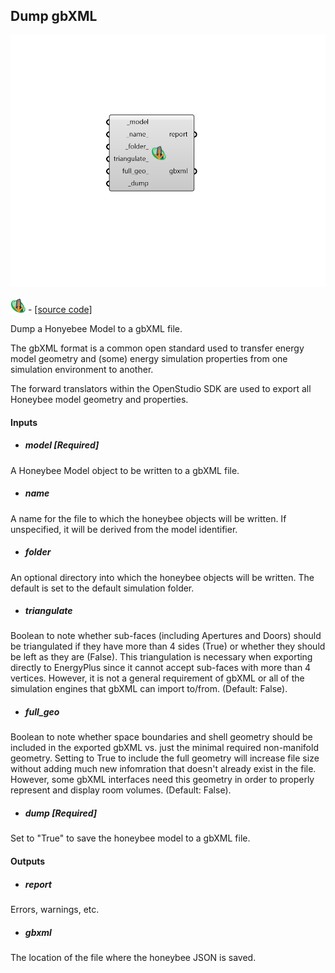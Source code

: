 ## Dump gbXML

![](../../images/components/Dump_gbXML.png)

![](../../images/icons/Dump_gbXML.png) - [[source code]](https://github.com/ladybug-tools/honeybee-grasshopper-core/blob/master/honeybee_grasshopper_core/src//HB%20Dump%20gbXML.py)


Dump a Honyebee Model to a gbXML file. 

The gbXML format is a common open standard used to transfer energy model geometry and (some) energy simulation properties from one simulation environment to another. 

The forward translators within the OpenStudio SDK are used to export all Honeybee model geometry and properties. 



#### Inputs
* ##### model [Required]
A Honeybee Model object to be written to a gbXML file. 
* ##### name 
A name for the file to which the honeybee objects will be written. If unspecified, it will be derived from the model identifier. 
* ##### folder 
An optional directory into which the honeybee objects will be written.  The default is set to the default simulation folder. 
* ##### triangulate 
Boolean to note whether sub-faces (including Apertures and Doors) should be triangulated if they have more than 4 sides (True) or whether they should be left as they are (False). This triangulation is necessary when exporting directly to EnergyPlus since it cannot accept sub-faces with more than 4 vertices. However, it is not a general requirement of gbXML or all of the simulation engines that gbXML can import to/from. (Default: False). 
* ##### full_geo 
Boolean to note whether space boundaries and shell geometry should be included in the exported gbXML vs. just the minimal required non-manifold geometry. Setting to True to include the full geometry will increase file size without adding much new infomration that doesn't already exist in the file. However, some gbXML interfaces need this geometry in order to properly represent and display room volumes. (Default: False). 
* ##### dump [Required]
Set to "True" to save the honeybee model to a gbXML file. 

#### Outputs
* ##### report
Errors, warnings, etc. 
* ##### gbxml
The location of the file where the honeybee JSON is saved. 